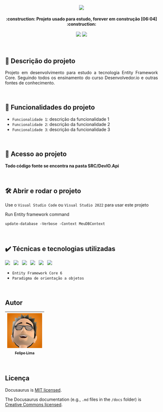 <h3 align="center"> <img src="https://user-images.githubusercontent.com/20684484/211016628-5ba46550-a6b3-4d2f-b4a0-e78de02217dd.png" width="550px" align="center" > </h3>

<h4 align="center"> 
    :construction:  Projeto usado para estudo, forever em construção [06:04] :construction:
    <BR><BR>
    <img src="https://img.shields.io/badge/STATUS-EM%20DESENVOLVIMENTO-purple">
    <img src="https://img.shields.io/badge/PROJECT%20VERSION-1.0.0-purple">
</h4>

<BR>

## 📃 Descrição do projeto

<p align="justify">
 Projeto em desenvolvimento para estudo a tecnologia Entity Framework Core. Seguindo todos os ensinamento do curso Desenvolvedor.io e outras fontes de conhecimento.
</p>

<p align="center">

</p>


<BR>


## :hammer: Funcionalidades do projeto

- `Funcionalidade 1`: descrição da funcionalidade 1
- `Funcionalidade 2`: descrição da funcionalidade 2
- `Funcionalidade 3`: descrição da funcionalidade 3

<BR>

## 📁 Acesso ao projeto

**Todo código fonte se encontra na pasta SRC/DevIO.Api**

<BR>

## 🛠️ Abrir e rodar o projeto

Use o ``Visual Studio Code`` ou ``Visual Studio 2022`` para usar este projeto

Run Entity framework command
```
update-database -Verbose -Context MeuDBContext
```


<BR>

## ✔️ Técnicas e tecnologias utilizadas
<p align="justify">
<img width="90" src="https://cdn.jsdelivr.net/gh/devicons/devicon/icons/csharp/csharp-original.svg">
&nbsp;&nbsp;<img width="90"  src="https://cdn.jsdelivr.net/gh/devicons/devicon/icons/dotnetcore/dotnetcore-original.svg">
&nbsp;&nbsp;<img width="90" src="https://cdn.jsdelivr.net/gh/devicons/devicon/icons/git/git-original.svg">
&nbsp;&nbsp;<img width="90"  src="https://cdn.jsdelivr.net/gh/devicons/devicon/icons/visualstudio/visualstudio-plain.svg">
&nbsp;&nbsp;<img width="90" src="https://cdn.jsdelivr.net/gh/devicons/devicon/icons/vscode/vscode-original.svg">
&nbsp;&nbsp;<img width="90" src="https://user-images.githubusercontent.com/20684484/221180847-4c5efc03-adbd-4ec6-8764-903d68ac50b4.png">
</p>

- ``Entity Framework Core 6``
- ``Paradigma de orientação a objetos``

<BR>

## Autor

| [<img src="https://github.com/felip3fl/felip3fl/blob/main/Material/Nick/nick1.jpg?raw=true" width=115><br><sub>Felipe Lima</sub>](https://github.com/felip3fl) | 
| :---: 
  
<BR>

## Licença

Docusaurus is [MIT licensed](./LICENSE).

The Docusaurus documentation (e.g., `.md` files in the `/docs` folder) is [Creative Commons licensed](./LICENSE-docs).
